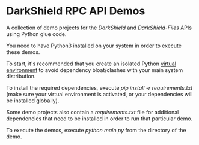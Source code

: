 # DarkShield RPC API Demos

A collection of demo projects for the *DarkShield* and *DarkShield-Files* APIs
using Python glue code.

You need to have Python3 installed on your system in order to execute these demos.

To start, it's recommended that you create an isolated Python 
[virtual environment](https://virtualenv.pypa.io/en/stable/) to avoid dependency 
bloat/clashes with your main system distribution.

To install the required dependencies, execute *pip install -r requirements.txt* 
(make sure your virtual environment is activated, or your dependencies will 
be installed globally).

Some demo projects also contain a *requirements.txt* file for additional 
dependencies that need to be installed in order to run that particular demo.

To execute the demos, execute *python main.py* from the directory of the demo.
